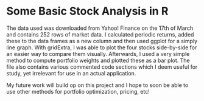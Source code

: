 # Some Basic Stock Analysis in R
The data used was downloaded from Yahoo! Finance on the 17th of March and contains 252 rows of market data.
I calculated periodic returns, added these to the data frames as a new column and then used ggplot for a simply line graph.
With gridExtra, I was able to plot the four stocks side-by-side for an easier way to compare them visually.
Afterwards, I used a very simple method to compute portfolio weights and plotted these as a bar plot. The file also contains various commented code sections which I deem useful for study, yet irrelevant for use in an actual application.

My future work will build op on this project and I hope to soon be able to use other methods for portfolio optimization, pricing, etc!
